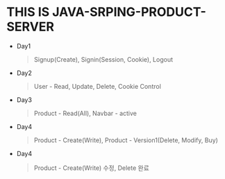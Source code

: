 # THIS IS JAVA-SRPING-PRODUCT-SERVER
* Day1
	> Signup(Create), Signin(Session, Cookie), Logout
* Day2
	> User - Read, Update, Delete, Cookie Control
* Day3
	> Product - Read(All), Navbar - active
* Day4
	> Product - Create(Write), 
	> Product - Version1(Delete, Modify, Buy)
* Day4
	> Product - Create(Write) 수정, Delete 완료